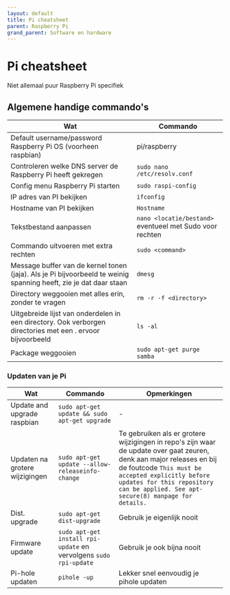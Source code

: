 ```yaml
---
layout: default
title: Pi cheatsheet
parent: Raspberry Pi
grand_parent: Software en hardware
---
```


# Pi cheatsheet

Niet allemaal puur Raspberry Pi specifiek

## Algemene handige commando's

|Wat|Commando|
|-----|------------------|
|Default username/password Raspberry Pi OS (voorheen raspbian)|pi/raspberry|
|Controleren welke DNS server de Raspberry Pi heeft gekregen|`sudo nano /etc/resolv.conf`|
|Config menu Raspberry Pi starten|`sudo raspi-config`|
|IP adres van PI bekijken|`ifconfig`|
|Hostname van PI bekijken|`Hostname`|
|Tekstbestand aanpassen|`nano <locatie/bestand>` eventueel met Sudo voor rechten|
|Commando uitvoeren met extra rechten|`sudo <command>`|
|Message buffer van de kernel tonen (jaja). Als je Pi bijvoorbeeld te weinig spanning heeft, zie je dat daar staan|`dmesg`|
|Directory weggooien met alles erin, zonder te vragen|`rm -r -f <directory>`|
|Uitgebreide lijst van onderdelen in een directory. Ook verborgen directories met een . ervoor bijvoorbeeld|`ls -al`|
|Package weggooien|`sudo apt-get purge samba`|

### Updaten van je Pi

|Wat|Commando|Opmerkingen|
|-----|------------------|------------|
|Update and upgrade raspbian|`sudo apt-get update && sudo apt-get upgrade`|-|
|Updaten na grotere wijzigingen|`sudo apt-get update --allow-releaseinfo-change`|Te gebruiken als er grotere wijzigingen in repo's zijn waar de update over gaat zeuren, denk aan major releases en bij de foutcode `This must be accepted explicitly before updates for this repository can be applied. See apt-secure(8) manpage for details.`|
|Dist. upgrade|`sudo apt-get dist-upgrade`|Gebruik je eigenlijk nooit|
|Firmware update|`sudo apt-get install rpi-update` en vervolgens `sudo rpi-update`|Gebruik je ook bijna nooit|
|Pi-hole updaten|`pihole -up`|Lekker snel eenvoudig je pihole updaten|
